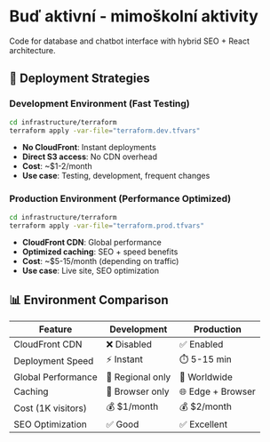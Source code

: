 # Buď aktivní - mimoškolní aktivity

Code for database and chatbot interface with hybrid SEO + React architecture.

## 🚀 Deployment Strategies

### Development Environment (Fast Testing)
```bash
cd infrastructure/terraform
terraform apply -var-file="terraform.dev.tfvars"
```
- **No CloudFront**: Instant deployments
- **Direct S3 access**: No CDN overhead
- **Cost**: ~$1-2/month
- **Use case**: Testing, development, frequent changes

### Production Environment (Performance Optimized)
```bash
cd infrastructure/terraform
terraform apply -var-file="terraform.prod.tfvars"
```
- **CloudFront CDN**: Global performance
- **Optimized caching**: SEO + speed benefits
- **Cost**: ~$5-15/month (depending on traffic)
- **Use case**: Live site, SEO optimization

## 📊 Environment Comparison

| Feature | Development | Production |
|---------|-------------|------------|
| CloudFront CDN | ❌ Disabled | ✅ Enabled |
| Deployment Speed | ⚡ Instant | ⏱️ 5-15 min |
| Global Performance | 🐌 Regional only | 🚀 Worldwide |
| Caching | 📱 Browser only | 🌐 Edge + Browser |
| Cost (1K visitors) | 💰 $1/month | 💰 $2/month |
| SEO Optimization | ✅ Good | ✅ Excellent |